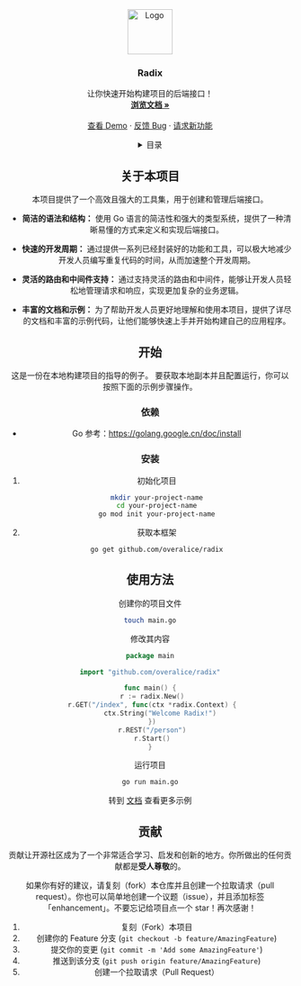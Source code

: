 <div id="top"></div>

<div align="center">
  <a href=#>
    <img src="http://122.51.217.174:8080/radix.png" alt="Logo" width="80" height="80">
  </a>

  <h3 align="center">Radix</h3>

  <p align="center">
    让你快速开始构建项目的后端接口！
    <br />
    <a href="https://github.com/overalice/Radix"><strong>浏览文档 »</strong></a>
    <br />
    <br />
    <a href="https://github.com/overalice/Radix">查看 Demo</a>
    ·
    <a href="https://github.com/overalice/Radix/issues">反馈 Bug</a>
    ·
    <a href="https://github.com/overalice/Radix/issues">请求新功能</a>
  </p>



<details>
  <summary>目录</summary>
  <ol>
    <li>
      <a href="#关于本项目">关于本项目</a>
    </li>
    <li>
      <a href="#开始">开始</a>
      <ul>
        <li><a href="#依赖">依赖</a></li>
        <li><a href="#安装">安装</a></li>
      </ul>
    </li>
    <li><a href="#使用方法">使用方法</a></li>
    <li><a href="#贡献">贡献</a></li>
  </ol>
</details>


## 关于本项目

本项目提供了一个高效且强大的工具集，用于创建和管理后端接口。

- **简洁的语法和结构：** 使用 Go 语言的简洁性和强大的类型系统，提供了一种清晰易懂的方式来定义和实现后端接口。

- **快速的开发周期：** 通过提供一系列已经封装好的功能和工具，可以极大地减少开发人员编写重复代码的时间，从而加速整个开发周期。

- **灵活的路由和中间件支持：** 通过支持灵活的路由和中间件，能够让开发人员轻松地管理请求和响应，实现更加复杂的业务逻辑。

- **丰富的文档和示例：** 为了帮助开发人员更好地理解和使用本项目，提供了详尽的文档和丰富的示例代码，让他们能够快速上手并开始构建自己的应用程序。



## 开始

这是一份在本地构建项目的指导的例子。
要获取本地副本并且配置运行，你可以按照下面的示例步骤操作。

### 依赖

* Go
  参考：https://golang.google.cn/doc/install

### 安装

1. 初始化项目
   ```sh
   mkdir your-project-name
   cd your-project-name
   go mod init your-project-name
   ```
2. 获取本框架
   ```sh
   go get github.com/overalice/radix
   ```



## 使用方法

创建你的项目文件
   ```sh
touch main.go
   ```

修改其内容

   ```go
package main

import "github.com/overalice/radix"

func main() {
	r := radix.New()
	r.GET("/index", func(ctx *radix.Context) {
		ctx.String("Welcome Radix!")
	})
	r.REST("/person")
	r.Start()
}
   ```

运行项目

```sh
go run main.go
```

转到 [文档](https://github.com/overalice/Radix) 查看更多示例



## 贡献

贡献让开源社区成为了一个非常适合学习、启发和创新的地方。你所做出的任何贡献都是**受人尊敬**的。

如果你有好的建议，请复刻（fork）本仓库并且创建一个拉取请求（pull request）。你也可以简单地创建一个议题（issue），并且添加标签「enhancement」。不要忘记给项目点一个 star！再次感谢！

1. 复刻（Fork）本项目
2. 创建你的 Feature 分支 (`git checkout -b feature/AmazingFeature`)
3. 提交你的变更 (`git commit -m 'Add some AmazingFeature'`)
4. 推送到该分支 (`git push origin feature/AmazingFeature`)
5. 创建一个拉取请求（Pull Request）
